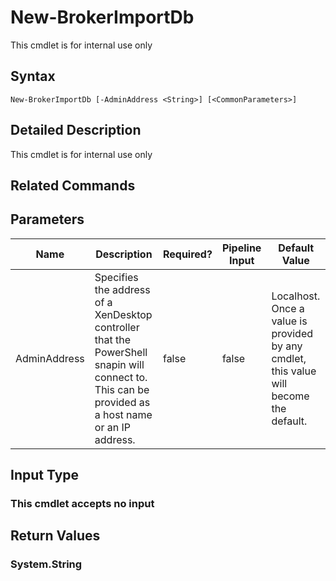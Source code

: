 ﻿# New-BrokerImportDb

   This cmdlet is for internal use only

## Syntax
```
New-BrokerImportDb [-AdminAddress <String>] [<CommonParameters>]
```

## Detailed Description
   This cmdlet is for internal use only

## Related Commands
## Parameters

| Name   | Description | Required? | Pipeline Input | Default Value |
| --- | --- | --- | --- | --- |
| AdminAddress | Specifies the address of a XenDesktop controller that the PowerShell snapin will connect to. This can be provided as a host name or an IP address. | false | false | Localhost. Once a value is provided by any cmdlet, this value will become the default. |

## Input Type
### This cmdlet accepts no input
   
## Return Values
### System.String
   
